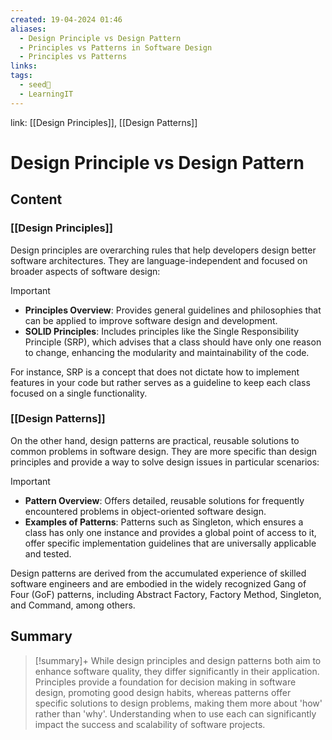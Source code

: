 ```yaml
---
created: 19-04-2024 01:46
aliases:
  - Design Principle vs Design Pattern
  - Principles vs Patterns in Software Design
  - Principles vs Patterns
links: 
tags:
  - seed🌱
  - LearningIT
---
```

link: [[Design Principles]], [[Design Patterns]]

# Design Principle vs Design Pattern

## Content

### [[Design Principles]]

Design principles are overarching rules that help developers design better software architectures. They are language-independent and focused on broader aspects of software design:

> [!important]
> 
> - **Principles Overview**: Provides general guidelines and philosophies that can be applied to improve software design and development.
> - **SOLID Principles**: Includes principles like the Single Responsibility Principle (SRP), which advises that a class should have only one reason to change, enhancing the modularity and maintainability of the code.

For instance, SRP is a concept that does not dictate how to implement features in your code but rather serves as a guideline to keep each class focused on a single functionality.

### [[Design Patterns]]

On the other hand, design patterns are practical, reusable solutions to common problems in software design. They are more specific than design principles and provide a way to solve design issues in particular scenarios:

> [!important]
> 
> - **Pattern Overview**: Offers detailed, reusable solutions for frequently encountered problems in object-oriented software design.
> - **Examples of Patterns**: Patterns such as Singleton, which ensures a class has only one instance and provides a global point of access to it, offer specific implementation guidelines that are universally applicable and tested.

Design patterns are derived from the accumulated experience of skilled software engineers and are embodied in the widely recognized Gang of Four (GoF) patterns, including Abstract Factory, Factory Method, Singleton, and Command, among others.

## Summary

>[!summary]+ 
>While design principles and design patterns both aim to enhance software quality, they differ significantly in their application. Principles provide a foundation for decision making in software design, promoting good design habits, whereas patterns offer specific solutions to design problems, making them more about 'how' rather than 'why'. Understanding when to use each can significantly impact the success and scalability of software projects.

